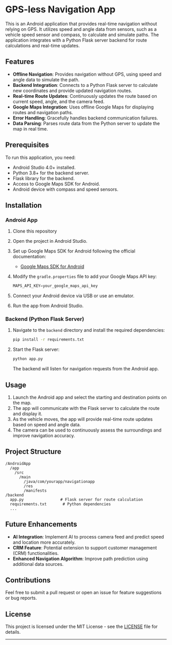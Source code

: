 # GPS-less Navigation App

This is an Android application that provides real-time navigation without relying on GPS. It utilizes speed and angle data from sensors, such as a vehicle speed sensor and compass, to calculate and simulate paths. The application integrates with a Python Flask server backend for route calculations and real-time updates.

## Features

- **Offline Navigation**: Provides navigation without GPS, using speed and angle data to simulate the path.
- **Backend Integration**: Connects to a Python Flask server to calculate new coordinates and provide updated navigation routes.
- **Real-time Route Updates**: Continuously updates the route based on current speed, angle, and the camera feed.
- **Google Maps Integration**: Uses offline Google Maps for displaying routes and navigation paths.
- **Error Handling**: Gracefully handles backend communication failures.
- **Data Parsing**: Parses route data from the Python server to update the map in real time.

## Prerequisites

To run this application, you need:

- Android Studio 4.0+ installed.
- Python 3.8+ for the backend server.
- Flask library for the backend.
- Access to Google Maps SDK for Android.
- Android device with compass and speed sensors.

## Installation

### Android App

1. Clone this repository

2. Open the project in Android Studio.

3. Set up Google Maps SDK for Android following the official documentation:
   - [Google Maps SDK for Android](https://developers.google.com/maps/documentation/android-sdk/start)

4. Modify the `gradle.properties` file to add your Google Maps API key:

   ```gradle
   MAPS_API_KEY=your_google_maps_api_key
   ```

5. Connect your Android device via USB or use an emulator.

6. Run the app from Android Studio.

### Backend (Python Flask Server)

1. Navigate to the `backend` directory and install the required dependencies:

   ```bash
   pip install -r requirements.txt
   ```

2. Start the Flask server:

   ```bash
   python app.py
   ```

   The backend will listen for navigation requests from the Android app.

## Usage

1. Launch the Android app and select the starting and destination points on the map.
2. The app will communicate with the Flask server to calculate the route and display it.
3. As the vehicle moves, the app will provide real-time route updates based on speed and angle data.
4. The camera can be used to continuously assess the surroundings and improve navigation accuracy.

## Project Structure

```plaintext
/AndroidApp
  /app
    /src
      /main
        /java/com/yourapp/navigationapp
        /res
        /manifests
/backend
  app.py                # Flask server for route calculation
  requirements.txt       # Python dependencies
  ...
```

## Future Enhancements

- **AI Integration**: Implement AI to process camera feed and predict speed and location more accurately.
- **CRM Feature**: Potential extension to support customer management (CRM) functionalities.
- **Enhanced Navigation Algorithm**: Improve path prediction using additional data sources.

## Contributions

Feel free to submit a pull request or open an issue for feature suggestions or bug reports.

## License

This project is licensed under the MIT License - see the [LICENSE](LICENSE) file for details.

---
